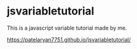 # jsvariabletutorial
This is a javascript variable tutorial made by me.

https://patelaryan7751.github.io/jsvariabletutorial/
